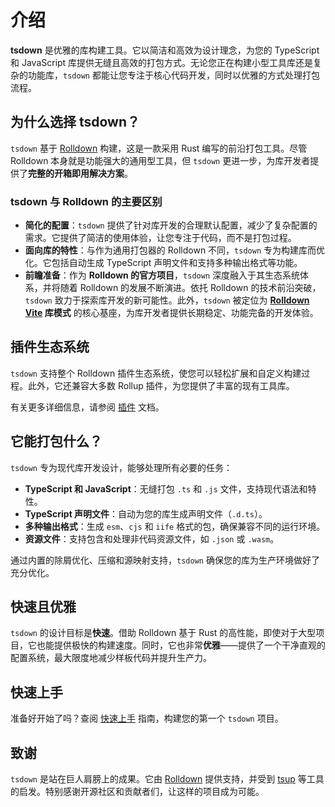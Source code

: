# 介绍

**tsdown** 是优雅的库构建工具。它以简洁和高效为设计理念，为您的 TypeScript 和 JavaScript 库提供无缝且高效的打包方式。无论您正在构建小型工具库还是复杂的功能库，`tsdown` 都能让您专注于核心代码开发，同时以优雅的方式处理打包流程。

## 为什么选择 tsdown？

`tsdown` 基于 [Rolldown](https://rolldown.rs) 构建，这是一款采用 Rust 编写的前沿打包工具。尽管 Rolldown 本身就是功能强大的通用型工具，但 `tsdown` 更进一步，为库开发者提供了**完整的开箱即用解决方案**。

### tsdown 与 Rolldown 的主要区别

- **简化的配置**：`tsdown` 提供了针对库开发的合理默认配置，减少了复杂配置的需求。它提供了简洁的使用体验，让您专注于代码，而不是打包过程。
- **面向库的特性**：与作为通用打包器的 Rolldown 不同，`tsdown` 专为构建库而优化。它包括自动生成 TypeScript 声明文件和支持多种输出格式等功能。
- **前瞻准备**：作为 **Rolldown 的官方项目**，`tsdown` 深度融入于其生态系统体系，并将随着 Rolldown 的发展不断演进。依托 Rolldown 的技术前沿突破，`tsdown` 致力于探索库开发的新可能性。此外，`tsdown` 被定位为 **[Rolldown Vite](https://github.com/vitejs/rolldown-vite) 库模式** 的核心基座，为库开发者提供长期稳定、功能完备的开发体验。

## 插件生态系统

`tsdown` 支持整个 Rolldown 插件生态系统，使您可以轻松扩展和自定义构建过程。此外，它还兼容大多数 Rollup 插件，为您提供了丰富的现有工具库。

有关更多详细信息，请参阅 [插件](../advanced/plugins.md) 文档。

## 它能打包什么？

`tsdown` 专为现代库开发设计，能够处理所有必要的任务：

- **TypeScript 和 JavaScript**：无缝打包 `.ts` 和 `.js` 文件，支持现代语法和特性。
- **TypeScript 声明文件**：自动为您的库生成声明文件（`.d.ts`）。
- **多种输出格式**：生成 `esm`、`cjs` 和 `iife` 格式的包，确保兼容不同的运行环境。
- **资源文件**：支持包含和处理非代码资源文件，如 `.json` 或 `.wasm`。

通过内置的除屑优化、压缩和源映射支持，`tsdown` 确保您的库为生产环境做好了充分优化。

## 快速且优雅

`tsdown` 的设计目标是**快速**。借助 Rolldown 基于 Rust 的高性能，即使对于大型项目，它也能提供极快的构建速度。同时，它也非常**优雅**——提供了一个干净直观的配置系统，最大限度地减少样板代码并提升生产力。

## 快速上手

准备好开始了吗？查阅 [快速上手](./getting-started.md) 指南，构建您的第一个 `tsdown` 项目。

## 致谢

`tsdown` 是站在巨人肩膀上的成果。它由 [Rolldown](https://rolldown.rs) 提供支持，并受到 [tsup](https://github.com/egoist/tsup) 等工具的启发。特别感谢开源社区和贡献者们，让这样的项目成为可能。
